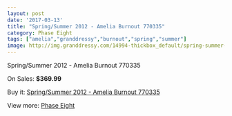 ```yaml
---
layout: post
date: '2017-03-13'
title: "Spring/Summer 2012 - Amelia Burnout 770335"
category: Phase Eight
tags: ["amelia","granddressy","burnout","spring","summer"]
image: http://img.granddressy.com/14994-thickbox_default/spring-summer-2012-amelia-burnout-770335.jpg
---
```

Spring/Summer 2012 - Amelia Burnout 770335

On Sales: **$369.99**
<a href="https://www.granddressy.com/en/phase-eight/14047-spring-summer-2012-amelia-burnout-770335.html"><amp-img layout="responsive" width="600" height="600" src="//img.granddressy.com/14994-thickbox_default/spring-summer-2012-amelia-burnout-770335.jpg" alt="Spring/Summer 2012 - Amelia Burnout 770335 0" /></a>

Buy it: [Spring/Summer 2012 - Amelia Burnout 770335](https://www.granddressy.com/en/phase-eight/14047-spring-summer-2012-amelia-burnout-770335.html "Spring/Summer 2012 - Amelia Burnout 770335")

View more: [Phase Eight](https://www.granddressy.com/en/158-phase-eight "Phase Eight")